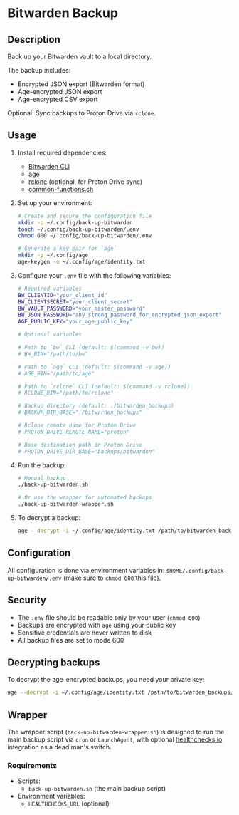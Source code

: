 # Bitwarden Backup

## Description

Back up your Bitwarden vault to a local directory.

The backup includes:
- Encrypted JSON export (Bitwarden format)
- Age-encrypted JSON export
- Age-encrypted CSV export

Optional: Sync backups to Proton Drive via `rclone`.

## Usage

1. Install required dependencies:
   - [Bitwarden CLI](https://bitwarden.com/help/cli/)
   - [age](https://github.com/FiloSottile/age)
   - [rclone](https://rclone.org/install/) (optional, for Proton Drive sync)
   - [common-functions.sh](https://github.com/bray/dotfiles/blob/main/.local/share/scripts/common-functions.sh)

2. Set up your environment:
   ```bash
   # Create and secure the configuration file
   mkdir -p ~/.config/back-up-bitwarden
   touch ~/.config/back-up-bitwarden/.env
   chmod 600 ~/.config/back-up-bitwarden/.env
   
   # Generate a key pair for `age`
   mkdir -p ~/.config/age
   age-keygen -o ~/.config/age/identity.txt
   ```

3. Configure your `.env` file with the following variables:
   ```bash
   # Required variables
   BW_CLIENTID="your_client_id"
   BW_CLIENTSECRET="your_client_secret"
   BW_VAULT_PASSWORD="your_master_password"
   BW_JSON_PASSWORD="any_strong_password_for_encrypted_json_export"
   AGE_PUBLIC_KEY="your_age_public_key"

   # Optional variables

   # Path to `bw` CLI (default: $(command -v bw))
   # BW_BIN="/path/to/bw"

   # Path to `age` CLI (default: $(command -v age))
   # AGE_BIN="/path/to/age"

   # Path to `rclone` CLI (default: $(command -v rclone))
   # RCLONE_BIN="/path/to/rclone"

   # Backup directory (default: ./bitwarden_backups)
   # BACKUP_DIR_BASE="./bitwarden_backups"

   # Rclone remote name for Proton Drive
   # PROTON_DRIVE_REMOTE_NAME="proton"

   # Base destination path in Proton Drive
   # PROTON_DRIVE_DIR_BASE="backups/bitwarden"
   ```

4. Run the backup:
   ```bash
   # Manual backup
   ./back-up-bitwarden.sh
   
   # Or use the wrapper for automated backups
   ./back-up-bitwarden-wrapper.sh
   ```

5. To decrypt a backup:
   ```bash
   age --decrypt -i ~/.config/age/identity.txt /path/to/bitwarden_backups/DATE/bitwarden_backup_TIMESTAMP.json.age | less
   ```

## Configuration

All configuration is done via environment variables in: `$HOME/.config/back-up-bitwarden/.env` (make sure to `chmod 600` this file).


## Security

- The `.env` file should be readable only by your user (`chmod 600`)
- Backups are encrypted with `age` using your public key
- Sensitive credentials are never written to disk
- All backup files are set to mode 600

## Decrypting backups

To decrypt the age-encrypted backups, you need your private key:
```bash
age --decrypt -i ~/.config/age/identity.txt /path/to/bitwarden_backups/DATE/bitwarden_backup_TIMESTAMP.json.age | less
```

## Wrapper

The wrapper script (`back-up-bitwarden-wrapper.sh`) is designed to run the main backup script via `cron` or `LaunchAgent`, with optional [healthchecks.io](https://healthchecks.io/) integration as a dead man's switch.

### Requirements

- Scripts:
  - `back-up-bitwarden.sh` (the main backup script)
- Environment variables:
  - `HEALTHCHECKS_URL` (optional)

